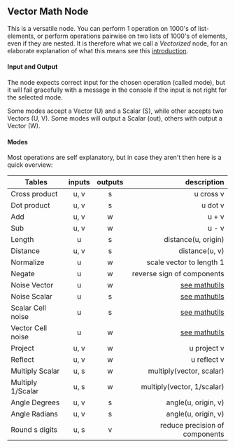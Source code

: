 ## Vector Math Node

This is a versatile node. You can perform 1 operation on 1000's of list-elements, or perform operations pairwise on two lists of 1000's of elements, even if they are nested. It is therefore what we call a _Vectorized_ node, for an elaborate explanation of what this means see this [introduction]().

#### Input and Output
The node expects correct input for the chosen operation (called mode), but it will fail gracefully with a message in the console if the input is not right for the selected mode.

Some modes accept a Vector (U) and a Scalar (S), while other accepts two Vectors (U, V). Some modes will output a Scalar (out), others with output a Vector (W).

#### Modes
Most operations are self explanatory, but in case they aren't then here is a quick overview:

| Tables        | inputs | outputs | description |
| ------------- |:------:|:-----:| -----:|
| Cross product | u, v | s | u cross v |
| Dot product | u, v | s | u dot v |
| Add | u, v | w | u + v |
| Sub | u, v | w | u - v |
| Length | u | s | distance(u, origin) |
| Distance | u, v | s | distance(u, v) |
| Normalize | u | w | scale vector to length 1 |
| Negate | u | w | reverse sign of components |
| Noise Vector | u | w | [see mathutils]() |
| Noise Scalar | u | s | [see mathutils]() |
| Scalar Cell noise | u | s | [see mathutils]() |
| Vector Cell noise | u | w | [see mathutils]() |
| Project | u, v | w | u project v |
| Reflect | u, v | w | u reflect v |
| Multiply Scalar | u, s | w | multiply(vector, scalar) |
| Multiply 1/Scalar | u, s | w | multiply(vector, 1/scalar) |
| Angle Degrees | u, v | s | angle(u, origin, v) |
| Angle Radians | u, v | s | angle(u, origin, v) |
| Round s digits | u, s | v | reduce precision of components |

